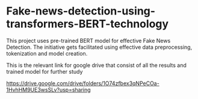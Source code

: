 # Fake-news-detection-using-transformers-BERT-technology
This project uses pre-trained BERT model for effective Fake News Detection. The initiative gets facilitated using effective data preprocessing, tokenization and model creation.


This is the relevant link for google drive that consist of all the results and trained model for further study

https://drive.google.com/drive/folders/1O74zfbex3qNPeCOa-1HvhHM9UE3wsSLv?usp=sharing


